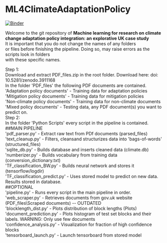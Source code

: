 # ML4ClimateAdaptationPolicy
[![Binder](https://mybinder.org/badge_logo.svg)](https://mybinder.org/v2/git/https%3A%2F%2Fgithub.com%2FBigDataWUR%2FML4ClimateAdaptationPolicy/master)  

Welcome to the git repository of **Machine learning for research on climate change adaptation policy integration: an explorative UK case study**  
It is important that you do not change the names of any folders  
or files before finishing the pipeline. 
Doing so, may raise errors as the scripts look in folders  
with these specific names.

Step 1:  
Download and extract PDF_files.zip in the root folder. Download here: doi: 10.5281/zenodo.3911168  
In the folder 'PDF_files' the following PDF documents are contained.  
'Adaptation policy documents' - Training data for adaptation policies  
'Mitigation policy documents' - Training data for mitigation policies  
'Non-climate policy documents' - Training data for non-climate documents  
'Mixed policy documents' - Testing data, any PDF document(s) you want to predict on.  
Step 2:  
In the folder 'Python Scripts' every script in the pipeline is contained.  
##MAIN PIPELINE  
'pdf_parser.py' - Extract raw text from PDf documents (parsed_files)  
'text_cleanup.py' - Filters, cleansand structurizes data into 'bags-of-words' (structured_files)  
'sqlite_db.py' - Builds database and inserts cleaned data (climate.db)  
'numberizer.py' - Builds vocabulary from training data (conversion_dictionary.txt)  
'TF_classification_BW.py' - Builds neural network and stores it (tensorflow/logdir)  
'TF_classification_predict.py' - Uses stored model to predict on new data. Results stored in database.  
##OPTIONAL  
'pipeline.py' - Runs every script in the main pipeline in order.  
'web_scraper.py' - Retrieves documents from gov.uk website (PDF_files\Scraped documents) -- OUTDATED  
'blocklength_dist.py' - Plots distribution of block lengths (Plots)  
'document_prediction.py' - Plots histogram of test set blocks and their labels. WARNING: Only use few documents  
'confidence_analysis.py' - Visualization for fraction of high confidence blocks  
'tensorboard_launch.py' - Launch tensorboard from stored model  